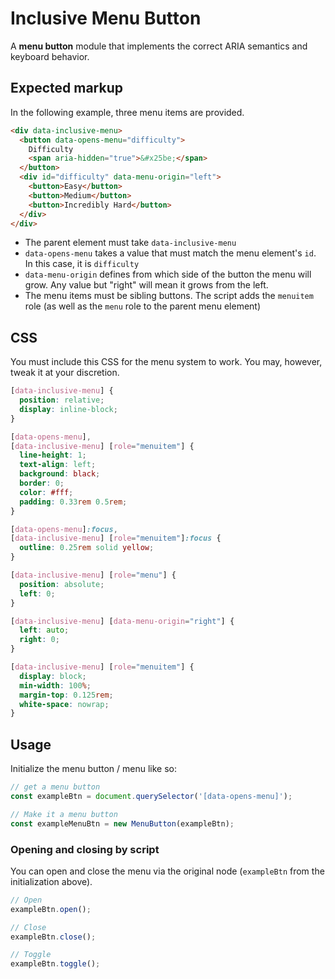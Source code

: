 # Inclusive Menu Button

A **menu button** module that implements the correct ARIA semantics and keyboard behavior.

## Expected markup

In the following example, three menu items are provided.

```html
<div data-inclusive-menu>
  <button data-opens-menu="difficulty">
    Difficulty
    <span aria-hidden="true">&#x25be;</span>
  </button>
  <div id="difficulty" data-menu-origin="left">
    <button>Easy</button>
    <button>Medium</button>
    <button>Incredibly Hard</button>
  </div>
</div>
```

* The parent element must take `data-inclusive-menu`
* `data-opens-menu` takes a value that must match the menu element's `id`. In this case, it is `difficulty`
* `data-menu-origin` defines from which side of the button the menu will grow. Any value but "right" will mean it grows from the left.
* The menu items must be sibling buttons. The script adds the `menuitem` role (as well as the `menu` role to the parent menu element)

## CSS

You must include this CSS for the menu system to work. You may, however, tweak it at your discretion.

```css
[data-inclusive-menu] {
  position: relative;
  display: inline-block;
}

[data-opens-menu], 
[data-inclusive-menu] [role="menuitem"] {
  line-height: 1;
  text-align: left;
  background: black;
  border: 0;
  color: #fff;
  padding: 0.33rem 0.5rem;
}

[data-opens-menu]:focus, 
[data-inclusive-menu] [role="menuitem"]:focus {
  outline: 0.25rem solid yellow;
}

[data-inclusive-menu] [role="menu"] {
  position: absolute;
  left: 0;
}

[data-inclusive-menu] [data-menu-origin="right"] {
  left: auto;
  right: 0;
}

[data-inclusive-menu] [role="menuitem"] {
  display: block;
  min-width: 100%;
  margin-top: 0.125rem;
  white-space: nowrap;
}
```

## Usage

Initialize the menu button / menu like so:

```js
// get a menu button 
const exampleBtn = document.querySelector('[data-opens-menu]');

// Make it a menu button
const exampleMenuBtn = new MenuButton(exampleBtn);
```

### Opening and closing by script

You can open and close the menu via the original node (`exampleBtn` from the initialization above).

```js
// Open
exampleBtn.open();

// Close
exampleBtn.close();

// Toggle
exampleBtn.toggle();
```
